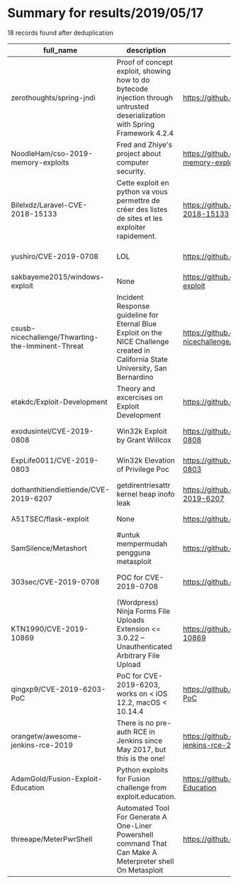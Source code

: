 
# Summary for results/2019/05/17
    
18 records found after deduplication

| full_name | description | html_url | matched_list | matched_count | pushed_at | size | stargazers_count | language | forks_count | vul_ids |
|---------------------------------------------------|-----------------------------------------------------------------------------------------------------------------------------------|----------------------------------------------------------------------|----------------------------------|-----------------|---------------------------|--------|--------------------|------------------|---------------|--------------------|
| zerothoughts/spring-jndi | Proof of concept exploit, showing how to do bytecode injection through untrusted deserialization with Spring Framework 4.2.4 | https://github.com/zerothoughts/spring-jndi | ['exploit'] | 1 | 2019-05-17 09:20:55+00:00 | 3 | 110 | Java | 41 | [] |
| NoodleHam/cso-2019-memory-exploits | Fred and Zhiye's project about computer security. | https://github.com/NoodleHam/cso-2019-memory-exploits | ['exploit'] | 1 | 2019-05-17 23:39:50+00:00 | 15 | 0 | Python | 0 | [] |
| Bilelxdz/Laravel-CVE-2018-15133 | Cette exploit en python va vous permettre de créer des listes de sites et les exploiter rapidement. | https://github.com/Bilelxdz/Laravel-CVE-2018-15133 | ['cve-2', 'exploit'] | 2 | 2019-05-17 23:41:11+00:00 | 4 | 0 | | 0 | ['CVE-2018-15133'] |
| yushiro/CVE-2019-0708 | LOL | https://github.com/yushiro/CVE-2019-0708 | ['cve-2'] | 1 | 2019-05-17 13:01:13+00:00 | 4 | 0 | C++ | 0 | ['CVE-2019-0708'] |
| sakbayeme2015/windows-exploit | None | https://github.com/sakbayeme2015/windows-exploit | ['exploit'] | 1 | 2019-05-17 22:59:15+00:00 | 3 | 0 | Python | 1 | [] |
| csusb-nicechallenge/Thwarting-the-Imminent-Threat | Incident Response guideline for Eternal Blue Exploit on the NICE Challenge created in California State University, San Bernardino | https://github.com/csusb-nicechallenge/Thwarting-the-Imminent-Threat | ['exploit'] | 1 | 2019-05-17 20:58:12+00:00 | 4 | 0 | | 1 | [] |
| etakdc/Exploit-Development | Theory and excercises on Exploit Development | https://github.com/etakdc/Exploit-Development | ['exploit'] | 1 | 2019-05-17 15:51:42+00:00 | 1007 | 0 | Jupyter Notebook | 0 | [] |
| exodusintel/CVE-2019-0808 | Win32k Exploit by Grant Willcox | https://github.com/exodusintel/CVE-2019-0808 | ['cve-2', 'exploit'] | 2 | 2019-05-17 14:17:00+00:00 | 2641 | 86 | JavaScript | 40 | ['CVE-2019-0808'] |
| ExpLife0011/CVE-2019-0803 | Win32k Elevation of Privilege Poc | https://github.com/ExpLife0011/CVE-2019-0803 | ['cve poc', 'cve-2'] | 2 | 2019-05-17 10:53:29+00:00 | 0 | 77 | C++ | 68 | ['CVE-2019-0803'] |
| dothanthitiendiettiende/CVE-2019-6207 | getdirentriesattr kernel heap inofo leak | https://github.com/dothanthitiendiettiende/CVE-2019-6207 | ['cve-2'] | 1 | 2019-05-17 06:17:02+00:00 | 0 | 0 | | 0 | ['CVE-2019-6207'] |
| A51TSEC/flask-exploit | None | https://github.com/A51TSEC/flask-exploit | ['exploit'] | 1 | 2019-05-17 06:03:23+00:00 | 111 | 0 | | 0 | [] |
| SamSilence/Metashort | #untuk mempermudah pengguna metasploit | https://github.com/SamSilence/Metashort | ['metasploit module OR payload'] | 1 | 2019-05-17 10:54:00+00:00 | 4 | 0 | Shell | 0 | [] |
| 303sec/CVE-2019-0708 | POC for CVE-2019-0708 | https://github.com/303sec/CVE-2019-0708 | ['cve poc', 'cve-2'] | 2 | 2019-05-17 08:34:15+00:00 | 1 | 0 | Python | 0 | ['CVE-2019-0708'] |
| KTN1990/CVE-2019-10869 | (Wordpress) Ninja Forms File Uploads Extension <= 3.0.22 – Unauthenticated Arbitrary File Upload | https://github.com/KTN1990/CVE-2019-10869 | ['cve-2'] | 1 | 2019-05-17 10:41:43+00:00 | 18 | 14 | Python | 6 | ['CVE-2019-10869'] |
| qingxp9/CVE-2019-6203-PoC | PoC for CVE-2019-6203, works on < iOS 12.2, macOS < 10.14.4 | https://github.com/qingxp9/CVE-2019-6203-PoC | ['cve poc', 'cve-2'] | 2 | 2019-05-17 03:10:30+00:00 | 19 | 30 | Python | 12 | ['CVE-2019-6203'] |
| orangetw/awesome-jenkins-rce-2019 | There is no pre-auth RCE in Jenkins since May 2017, but this is the one! | https://github.com/orangetw/awesome-jenkins-rce-2019 | ['rce'] | 1 | 2019-05-17 13:05:22+00:00 | 362 | 543 | Python | 120 | [] |
| AdamGold/Fusion-Exploit-Education | Python exploits for Fusion challenge from exploit.education. | https://github.com/AdamGold/Fusion-Exploit-Education | ['exploit'] | 1 | 2019-05-17 15:59:05+00:00 | 3 | 1 | Python | 0 | [] |
| threeape/MeterPwrShell | Automated Tool For Generate A One-Liner Powershell command That Can Make A Meterpreter shell On Metasploit | https://github.com/threeape/MeterPwrShell | ['metasploit module OR payload'] | 1 | 2019-05-17 11:44:05+00:00 | 10 | 0 | | 0 | [] |
